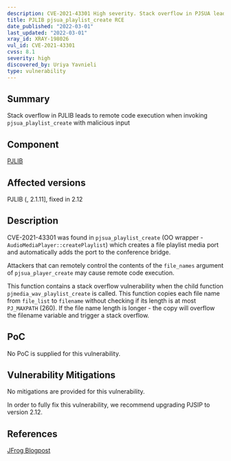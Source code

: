 ```yaml
---
description: CVE-2021-43301 High severity. Stack overflow in PJSUA leads to remote code execution
title: PJLIB pjsua_playlist_create RCE
date_published: "2022-03-01"
last_updated: "2022-03-01"
xray_id: XRAY-198026
vul_id: CVE-2021-43301
cvss: 8.1
severity: high
discovered_by: Uriya Yavnieli
type: vulnerability
---
```

## Summary
Stack overflow in PJLIB leads to remote code execution when invoking `pjsua_playlist_create` with malicious input

## Component

[PJLIB](https://www.pjsip.org/pjlib/docs/html/)

## Affected versions

PJLIB (, 2.1.11], fixed in 2.12

## Description

CVE-2021-43301 was found in `pjsua_playlist_create` (OO wrapper - `AudioMediaPlayer::createPlaylist`)  which creates a file playlist media port and automatically adds the port to the conference bridge.

Attackers that can remotely control the contents of the `file_names` argument of `pjsua_player_create` may cause remote code execution.

This function contains a stack overflow vulnerability when the child function `pjmedia_wav_playlist_create` is called. This function copies each file name from `file_list` to `filename` without checking if its length is at most `PJ_MAXPATH` (260). If the file name length is longer - the copy will overflow the filename variable and trigger a stack overflow.

## PoC

No PoC is supplied for this vulnerability.

## Vulnerability Mitigations

No mitigations are provided for this vulnerability.

In order to fully fix this vulnerability, we recommend upgrading PJSIP to version 2.12.

## References

[JFrog Blogpost](https://jfrog.com/blog/jfrog-discloses-5-memory-corruption-vulnerabilities-in-pjsip-a-popular-multimedia-library/)
